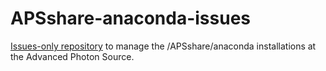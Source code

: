 # APSshare-anaconda-issues
[Issues-only repository](https://help.github.com/en/articles/creating-an-issues-only-repository) to manage the /APSshare/anaconda installations at the Advanced Photon Source.

